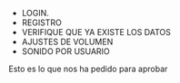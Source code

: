 - LOGIN.
- REGISTRO
- VERIFIQUE QUE YA EXISTE LOS DATOS
- AJUSTES DE VOLUMEN
- SONIDO POR USUARIO

Esto es lo que nos ha pedido para aprobar
